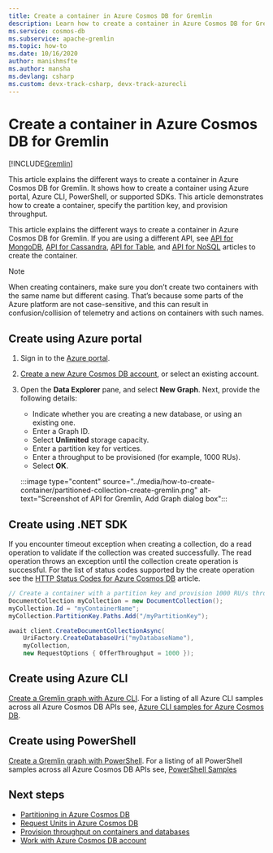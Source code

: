 ```yaml
---
title: Create a container in Azure Cosmos DB for Gremlin
description: Learn how to create a container in Azure Cosmos DB for Gremlin by using Azure portal, .NET and other SDKs. 
ms.service: cosmos-db
ms.subservice: apache-gremlin
ms.topic: how-to
ms.date: 10/16/2020
author: manishmsfte
ms.author: mansha
ms.devlang: csharp
ms.custom: devx-track-csharp, devx-track-azurecli
---
```


# Create a container in Azure Cosmos DB for Gremlin
[!INCLUDE[Gremlin](../includes/appliesto-gremlin.md)]

This article explains the different ways to create a container in Azure Cosmos DB for Gremlin. It shows how to create a container using Azure portal, Azure CLI, PowerShell, or supported SDKs. This article demonstrates how to create a container, specify the partition key, and provision throughput.

This article explains the different ways to create a container in Azure Cosmos DB for Gremlin. If you are using a different API, see [API for MongoDB](../mongodb/how-to-create-container-mongodb.md), [API for Cassandra](../cassandra/how-to-create-container-cassandra.md), [API for Table](../table/how-to-create-container.md), and [API for NoSQL](../how-to-create-container.md) articles to create the container.

> [!NOTE]
> When creating containers, make sure you don’t create two containers with the same name but different casing. That’s because some parts of the Azure platform are not case-sensitive, and this can result in confusion/collision of telemetry and actions on containers with such names.

## <a id="portal-gremlin"></a>Create using Azure portal

1. Sign in to the [Azure portal](https://portal.azure.com/).

1. [Create a new Azure Cosmos DB account](create-graph-dotnet.md#create-a-database-account), or select an existing account.

1. Open the **Data Explorer** pane, and select **New Graph**. Next, provide the following details:

   * Indicate whether you are creating a new database, or using an existing one.
   * Enter a Graph ID.
   * Select **Unlimited** storage capacity.
   * Enter a partition key for vertices.
   * Enter a throughput to be provisioned (for example, 1000 RUs).
   * Select **OK**.

    :::image type="content" source="../media/how-to-create-container/partitioned-collection-create-gremlin.png" alt-text="Screenshot of API for Gremlin, Add Graph dialog box":::

## <a id="dotnet-sql-graph"></a>Create using .NET SDK

If you encounter timeout exception when creating a collection, do a read operation to validate if the collection was created successfully. The read operation throws an exception until the collection create operation is successful. For the list of status codes supported by the create operation see the [HTTP Status Codes for Azure Cosmos DB](/rest/api/cosmos-db/http-status-codes-for-cosmosdb) article.

```csharp
// Create a container with a partition key and provision 1000 RU/s throughput.
DocumentCollection myCollection = new DocumentCollection();
myCollection.Id = "myContainerName";
myCollection.PartitionKey.Paths.Add("/myPartitionKey");

await client.CreateDocumentCollectionAsync(
    UriFactory.CreateDatabaseUri("myDatabaseName"),
    myCollection,
    new RequestOptions { OfferThroughput = 1000 });
```

## <a id="cli-mongodb"></a>Create using Azure CLI

[Create a Gremlin graph with Azure CLI](../scripts/cli/gremlin/create.md). For a listing of all Azure CLI samples across all Azure Cosmos DB APIs see, [Azure CLI samples for Azure Cosmos DB](cli-samples.md).

## Create using PowerShell

[Create a Gremlin graph with PowerShell](../scripts/powershell/gremlin/create.md). For a listing of all PowerShell samples across all Azure Cosmos DB APIs see, [PowerShell Samples](powershell-samples.md)

## Next steps

* [Partitioning in Azure Cosmos DB](../partitioning-overview.md)
* [Request Units in Azure Cosmos DB](../request-units.md)
* [Provision throughput on containers and databases](../set-throughput.md)
* [Work with Azure Cosmos DB account](../account-databases-containers-items.md)